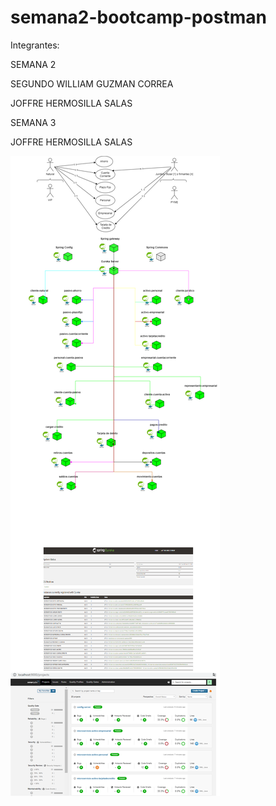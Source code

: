 # semana2-bootcamp-postman

Integrantes:

SEMANA 2

SEGUNDO WILLIAM GUZMAN CORREA

JOFFRE HERMOSILLA SALAS

SEMANA 3

JOFFRE HERMOSILLA SALAS

![ScreenShot](https://github.com/joffrehermosilla/semana2/blob/master/Diagrama%20de%20Microservicios%20solucion%20semana2.drawio.png) 
